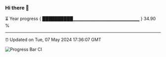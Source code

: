 ### Hi there 👋

⏳ Year progress { ██████████▁▁▁▁▁▁▁▁▁▁▁▁▁▁▁▁▁▁▁▁ } 34.90 %

---

⏰ Updated on Tue, 07 May 2024 17:36:07 GMT

![Progress Bar CI](https://github.com/IshwaranRudhara/GIT-ACTION/workflows/Progress%20Bar%20CI/badge.svg)
